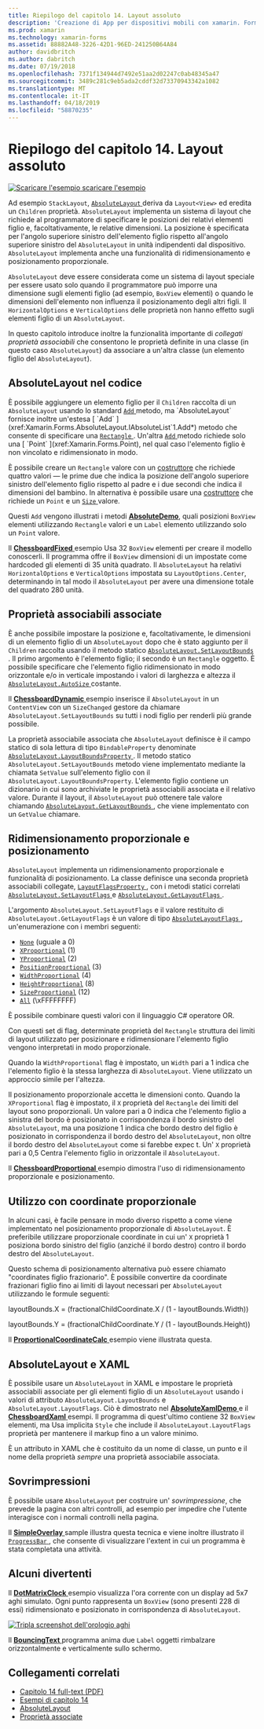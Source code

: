 ```yaml
---
title: Riepilogo del capitolo 14. Layout assoluto
description: 'Creazione di App per dispositivi mobili con xamarin. Forms: Riepilogo del capitolo 14. Layout assoluto'
ms.prod: xamarin
ms.technology: xamarin-forms
ms.assetid: 88882A48-3226-42D1-96ED-241250B64A84
author: davidbritch
ms.author: dabritch
ms.date: 07/19/2018
ms.openlocfilehash: 7371f134944d7492e51aa2d02247c0ab48345a47
ms.sourcegitcommit: 3489c281c9eb5ada2cddf32d73370943342a1082
ms.translationtype: MT
ms.contentlocale: it-IT
ms.lasthandoff: 04/18/2019
ms.locfileid: "58870235"
---
```

# <a name="summary-of-chapter-14-absolute-layout"></a>Riepilogo del capitolo 14. Layout assoluto

[![Scaricare l'esempio](~/media/shared/download.png) scaricare l'esempio](https://github.com/xamarin/xamarin-forms-book-samples/tree/master/Chapter14)

Ad esempio `StackLayout`, [ `AbsoluteLayout` ](xref:Xamarin.Forms.AbsoluteLayout) deriva da `Layout<View>` ed eredita un `Children` proprietà. `AbsoluteLayout` implementa un sistema di layout che richiede al programmatore di specificare le posizioni dei relativi elementi figlio e, facoltativamente, le relative dimensioni. La posizione è specificata per l'angolo superiore sinistro dell'elemento figlio rispetto all'angolo superiore sinistro del `AbsoluteLayout` in unità indipendenti dal dispositivo. `AbsoluteLayout` implementa anche una funzionalità di ridimensionamento e posizionamento proporzionale.

`AbsoluteLayout` deve essere considerata come un sistema di layout speciale per essere usato solo quando il programmatore può imporre una dimensione sugli elementi figlio (ad esempio, `BoxView` elementi) o quando le dimensioni dell'elemento non influenza il posizionamento degli altri figli. Il `HorizontalOptions` e `VerticalOptions` delle proprietà non hanno effetto sugli elementi figlio di un `AbsoluteLayout`.

In questo capitolo introduce inoltre la funzionalità importante di *collegati proprietà associabili* che consentono le proprietà definite in una classe (in questo caso `AbsoluteLayout`) da associare a un'altra classe (un elemento figlio del `AbsoluteLayout`).

## <a name="absolutelayout-in-code"></a>AbsoluteLayout nel codice

È possibile aggiungere un elemento figlio per il `Children` raccolta di un `AbsoluteLayout` usando lo standard [ `Add` ](xref:System.Collections.Generic.ICollection`1.Add*) metodo, ma `AbsoluteLayout` fornisce inoltre un'estesa [ `Add` ](xref:Xamarin.Forms.AbsoluteLayout.IAbsoluteList`1.Add*) metodo che consente di specificare una [ `Rectangle` ](xref:Xamarin.Forms.Rectangle). Un'altra [ `Add` ](xref:Xamarin.Forms.AbsoluteLayout.IAbsoluteList`1.Add*) metodo richiede solo una [ `Point` ](xref:Xamarin.Forms.Point), nel qual caso l'elemento figlio è non vincolato e ridimensionato in modo.

È possibile creare un `Rectangle` valore con un [costruttore](xref:Xamarin.Forms.Rectangle.%23ctor(System.Double,System.Double,System.Double,System.Double)) che richiede quattro valori &mdash; le prime due che indica la posizione dell'angolo superiore sinistro dell'elemento figlio rispetto al padre e i due secondi che indica il dimensioni del bambino. In alternativa è possibile usare una [costruttore](xref:Xamarin.Forms.Rectangle.%23ctor(Xamarin.Forms.Point,Xamarin.Forms.Size)) che richiede un `Point` e un [ `Size` ](xref:Xamarin.Forms.Size) valore.

Questi `Add` vengono illustrati i metodi [ **AbsoluteDemo**](https://github.com/xamarin/xamarin-forms-book-samples/tree/master/Chapter14/AbsoluteDemo), quali posizioni `BoxView` elementi utilizzando `Rectangle` valori e un `Label` elemento utilizzando solo un `Point` valore.

Il [ **ChessboardFixed** ](https://github.com/xamarin/xamarin-forms-book-samples/tree/master/Chapter14/ChessboardFixed) esempio Usa 32 `BoxView` elementi per creare il modello conoscerli. Il programma offre il `BoxView` dimensioni di un impostate come hardcoded gli elementi di 35 unità quadrato. Il `AbsoluteLayout` ha relativi `HorizontalOptions` e `VerticalOptions` impostata su `LayoutOptions.Center`, determinando in tal modo il `AbsoluteLayout` per avere una dimensione totale del quadrato 280 unità.

## <a name="attached-bindable-properties"></a>Proprietà associabili associate

È anche possibile impostare la posizione e, facoltativamente, le dimensioni di un elemento figlio di un `AbsoluteLayout` dopo che è stato aggiunto per il `Children` raccolta usando il metodo statico [ `AbsoluteLayout.SetLayoutBounds` ](xref:Xamarin.Forms.AbsoluteLayout.SetLayoutBounds(Xamarin.Forms.BindableObject,Xamarin.Forms.Rectangle)). Il primo argomento è l'elemento figlio; il secondo è un `Rectangle` oggetto. È possibile specificare che l'elemento figlio ridimensionato in modo orizzontale e/o in verticale impostando i valori di larghezza e altezza il [ `AbsoluteLayout.AutoSize` ](xref:Xamarin.Forms.AbsoluteLayout.AutoSize) costante.

Il [ **ChessboardDynamic** ](https://github.com/xamarin/xamarin-forms-book-samples/tree/master/Chapter14/ChessboardDynamic) esempio inserisce il `AbsoluteLayout` in un `ContentView` con un `SizeChanged` gestore da chiamare `AbsoluteLayout.SetLayoutBounds` su tutti i nodi figlio per renderli più grande possibile.  

La proprietà associabile associata che `AbsoluteLayout` definisce è il campo statico di sola lettura di tipo `BindableProperty` denominate [ `AbsoluteLayout.LayoutBoundsProperty` ](xref:Xamarin.Forms.AbsoluteLayout.LayoutBoundsProperty). Il metodo statico `AbsoluteLayout.SetLayoutBounds` metodo viene implementato mediante la chiamata `SetValue` sull'elemento figlio con il `AbsoluteLayout.LayoutBoundsProperty`. L'elemento figlio contiene un dizionario in cui sono archiviate le proprietà associabili associata e il relativo valore. Durante il layout, il `AbsoluteLayout` può ottenere tale valore chiamando [ `AbsoluteLayout.GetLayoutBounds` ](xref:Xamarin.Forms.AbsoluteLayout.GetLayoutBounds(Xamarin.Forms.BindableObject)), che viene implementato con un `GetValue` chiamare.

## <a name="proportional-sizing-and-positioning"></a>Ridimensionamento proporzionale e posizionamento

`AbsoluteLayout` implementa un ridimensionamento proporzionale e funzionalità di posizionamento. La classe definisce una seconda proprietà associabili collegate, [ `LayoutFlagsProperty` ](xref:Xamarin.Forms.AbsoluteLayout.LayoutFlagsProperty), con i metodi statici correlati [ `AbsoluteLayout.SetLayoutFlags` ](xref:Xamarin.Forms.AbsoluteLayout.SetLayoutFlags(Xamarin.Forms.BindableObject,Xamarin.Forms.AbsoluteLayoutFlags)) e [ `AbsoluteLayout.GetLayoutFlags` ](xref:Xamarin.Forms.AbsoluteLayout.GetLayoutFlags(Xamarin.Forms.BindableObject)).

L'argomento `AbsoluteLayout.SetLayoutFlags` e il valore restituito di `AbsoluteLayout.GetLayoutFlags` è un valore di tipo [ `AbsoluteLayoutFlags` ](xref:Xamarin.Forms.AbsoluteLayoutFlags), un'enumerazione con i membri seguenti:

- [`None`](xref:Xamarin.Forms.AbsoluteLayoutFlags.None) (uguale a 0)
- [`XProportional`](xref:Xamarin.Forms.AbsoluteLayoutFlags.XProportional) (1)
- [`YProportional`](xref:Xamarin.Forms.AbsoluteLayoutFlags.YProportional) (2)
- [`PositionProportional`](xref:Xamarin.Forms.AbsoluteLayoutFlags.PositionProportional) (3)
- [`WidthProportional`](xref:Xamarin.Forms.AbsoluteLayoutFlags.WidthProportional) (4)
- [`HeightProportional`](xref:Xamarin.Forms.AbsoluteLayoutFlags.HeightProportional) (8)
- [`SizeProportional`](xref:Xamarin.Forms.AbsoluteLayoutFlags.SizeProportional) (12)
- [`All`](xref:Xamarin.Forms.AbsoluteLayoutFlags.All) (\xFFFFFFFF)

È possibile combinare questi valori con il linguaggio C# operatore OR.

Con questi set di flag, determinate proprietà del `Rectangle` struttura dei limiti di layout utilizzato per posizionare e ridimensionare l'elemento figlio vengono interpretati in modo proporzionale.

Quando la `WidthProportional` flag è impostato, un `Width` pari a 1 indica che l'elemento figlio è la stessa larghezza di `AbsoluteLayout`. Viene utilizzato un approccio simile per l'altezza.

Il posizionamento proporzionale accetta le dimensioni conto. Quando la `XProportional` flag è impostato, il `X` proprietà del `Rectangle` dei limiti del layout sono proporzionali. Un valore pari a 0 indica che l'elemento figlio a sinistra del bordo è posizionato in corrispondenza il bordo sinistro del `AbsoluteLayout`, ma una posizione 1 indica che bordo destro del figlio è posizionato in corrispondenza il bordo destro del `AbsoluteLayout`, non oltre il bordo destro del `AbsoluteLayout` come si farebbe expec t. Un' `X` proprietà pari a 0,5 Centra l'elemento figlio in orizzontale il `AbsoluteLayout`.

Il [ **ChessboardProportional** ](https://github.com/xamarin/xamarin-forms-book-samples/tree/master/Chapter14/ChessboardProportional) esempio dimostra l'uso di ridimensionamento proporzionale e posizionamento.

## <a name="working-with-proportional-coordinates"></a>Utilizzo con coordinate proporzionale

In alcuni casi, è facile pensare in modo diverso rispetto a come viene implementato nel posizionamento proporzionale di `AbsoluteLayout`. È preferibile utilizzare proporzionale coordinate in cui un' `X` proprietà 1 posiziona bordo sinistro del figlio (anziché il bordo destro) contro il bordo destro del `AbsoluteLayout`.

Questo schema di posizionamento alternativa può essere chiamato "coordinates figlio frazionario". È possibile convertire da coordinate frazionari figlio fino ai limiti di layout necessari per `AbsoluteLayout` utilizzando le formule seguenti:

layoutBounds.X = (fractionalChildCoordinate.X / (1 - layoutBounds.Width))

layoutBounds.Y = (fractionalChildCoordinate.Y / (1 - layoutBounds.Height))

Il [ **ProportionalCoordinateCalc** ](https://github.com/xamarin/xamarin-forms-book-samples/tree/master/Chapter14/PropCoordCalc) esempio viene illustrata questa.

## <a name="absolutelayout-and-xaml"></a>AbsoluteLayout e XAML

È possibile usare un `AbsoluteLayout` in XAML e impostare le proprietà associabili associate per gli elementi figlio di un `AbsoluteLayout` usando i valori di attributo `AbsoluteLayout.LayoutBounds` e `AbsoluteLayout.LayoutFlags`. Ciò è dimostrato nel [ **AbsoluteXamlDemo** ](https://github.com/xamarin/xamarin-forms-book-samples/tree/master/Chapter14/AbsoluteXamlDemo) e il [ **ChessboardXaml** ](https://github.com/xamarin/xamarin-forms-book-samples/tree/master/Chapter14/ChessboardXaml) esempi. Il programma di quest'ultimo contiene 32 `BoxView` elementi, ma Usa implicita `Style` che include il `AbsoluteLayout.LayoutFlags` proprietà per mantenere il markup fino a un valore minimo.

È un attributo in XAML che è costituito da un nome di classe, un punto e il nome della proprietà *sempre* una proprietà associabile associata.

## <a name="overlays"></a>Sovrimpressioni

È possibile usare `AbsoluteLayout` per costruire un' *sovrimpressione*, che prevede la pagina con altri controlli, ad esempio per impedire che l'utente interagisce con i normali controlli nella pagina.

Il [ **SimpleOverlay** ](https://github.com/xamarin/xamarin-forms-book-samples/tree/master/Chapter14/SimpleOverlay) sample illustra questa tecnica e viene inoltre illustrato il [ `ProgressBar` ](xref:Xamarin.Forms.ProgressBar), che consente di visualizzare l'extent in cui un programma è stata completata una attività.

## <a name="some-fun"></a>Alcuni divertenti

Il [ **DotMatrixClock** ](https://github.com/xamarin/xamarin-forms-book-samples/tree/master/Chapter14/DotMatrixClock) esempio visualizza l'ora corrente con un display ad 5x7 aghi simulato. Ogni punto rappresenta un `BoxView` (sono presenti 228 di essi) ridimensionato e posizionato in corrispondenza di `AbsoluteLayout`.

[![Tripla screenshot dell'orologio aghi](images/ch14fg08-small.png "Clock aghi")](images/ch14fg08-large.png#lightbox "aghi orologio")

Il [ **BouncingText** ](https://github.com/xamarin/xamarin-forms-book-samples/tree/master/Chapter14/BouncingText) programma anima due `Label` oggetti rimbalzare orizzontalmente e verticalmente sullo schermo.



## <a name="related-links"></a>Collegamenti correlati

- [Capitolo 14 full-text (PDF)](https://download.xamarin.com/developer/xamarin-forms-book/XamarinFormsBook-Ch14-Apr2016.pdf)
- [Esempi di capitolo 14](https://github.com/xamarin/xamarin-forms-book-samples/tree/master/Chapter14)
- [AbsoluteLayout](~/xamarin-forms/user-interface/layouts/absolute-layout.md)
- [Proprietà associate](~/xamarin-forms/xaml/attached-properties.md)
